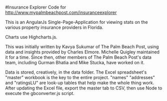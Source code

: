 #Insurance Explorer
Code for http://www.mypalmbeachpost.com/insuranceexplorer 

This is an AngularJs Single-Page-Application for viewing stats on the various property insurance providers in Florida.

Charts use Highcharts.js.

This was initially written by Kavya Sukumar of The Palm Beach Post, using data and insights provided by Charles Elmore. Michelle Quigley maintained it for a time. Since then, other members of The Palm Beach Post's data team, including Gurman Bhatia and Mike Stucka, have worked on it.

Data is stored, creatively, in the data folder. The Excel spreadsheet's "master" workbook is the key to the entire project. "names" "addresses" and "ratingsLU" are look-up tables that help make the whole thing work. After updating the Excel file, export the master tab to CSV, then use Node to execute the gbconverter.js script.